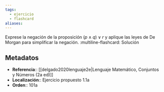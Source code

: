 ```yaml
---
tags:
  - ejercicio
  - flashcard
aliases:
---
```

Exprese la negación de la proposición $(p \land q) \lor r$ y aplique las leyes de De Morgan para simplificar la negación.
:multiline-flashcard:
Solución

## Metadatos
- **Referencia**:: [[delgado2020lenguaje2e|Lenguaje Matemático, Conjuntos y Números (2a ed)]]
- **Localización**:: Ejercicio propuesto 1.1a
- **Orden**:: 101a
